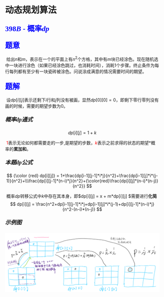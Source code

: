 # <font face="楷体">动态规划算法</font>

### <font face="宋体" size=5 color=blue>$398B$ - 概率$dp$</font>

#### <font face="宋体" size=5 color=blue>题意</font>

​	给出$n$和$m$，表示在一个的平面上有$n^2$个方格，其中有$m$块已经涂色。现在随机选中一块进行涂色（如果已经涂色跳过，也消耗时间），消耗$1$个步骤。终止条件为每行每列都有至少有一块瓷砖被涂色。问说涂成满意的情况需要时间的期望。

#### <font face="宋体" size=5 color=blue>题解</font>

​	设$dp[i][j]$表示还剩下$i$行和$j$列没有被画，显然$dp[0][0] = 0$，即剩下零行零列没有画的时候，需要的期望步数为$0$。

##### <font face="宋体" size=4 >概率$dp$通式</font>

$$
dp[i][j] = 1 + k
$$

​	<font color=red>$1$</font>表示无论如何都需要走的一步,是期望的步数，<font color = red>$k$</font>表示之前求得的状态的期望$*$概率的**累加和**。

##### <font face="宋体" size=4 >本题$dp$公式</font>


$$
{\color {red} dp[i][j]} = 1+\frac{dp[i-1][j-1]*i*j}{n^2}+\frac{dp[i-1][j]*i*(j-1)}{n^2}+\\\frac{dp[i][j-1]*(n-i)*j}{n^2}+{\color{red}\frac{dp[i][j]*(n-i)*(n-j)}{n^2}}
$$

​	概率$dp$转移公式中$k$中存在其本身，即$dp[i][j] = x + m*dp[i][j] $需要进行**化简**
$$
dp[i][j] = \frac{n^2+dp[i-1][j-1]*i*j+dp[i-1][j]*i*(j-1)+dp[i][j-1]*(n-i)*j}{n^2-(n-i)*(n-j)}
$$

##### <font face="宋体" size=4 >示例图</font>

![](img\398B.png)